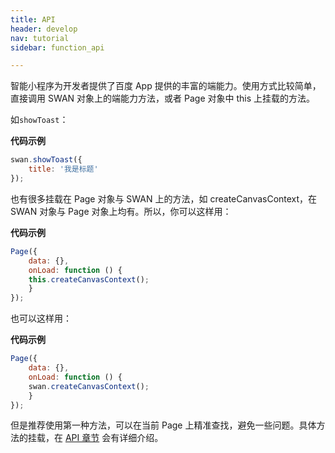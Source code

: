 ```yaml
---
title: API
header: develop
nav: tutorial
sidebar: function_api

---
```



智能小程序为开发者提供了百度 App 提供的丰富的端能力。使用方式比较简单，直接调用 SWAN 对象上的端能力方法，或者 Page 对象中 this 上挂载的方法。

如`showToast`：

**代码示例**

```js
swan.showToast({
    title: '我是标题'
});
```
也有很多挂载在 Page 对象与 SWAN 上的方法，如 createCanvasContext，在 SWAN 对象与 Page 对象上均有。所以，你可以这样用：

**代码示例**

```js
Page({
    data: {},
    onLoad: function () {
	this.createCanvasContext();
    }
});
```

也可以这样用：

**代码示例**

```js
Page({
    data: {},
    onLoad: function () {
	swan.createCanvasContext();
    }
});
```

但是推荐使用第一种方法，可以在当前 Page 上精准查找，避免一些问题。具体方法的挂载，在 [API 章节](https://smartprogram.baidu.com/docs/develop/api/apilist/) 会有详细介绍。
